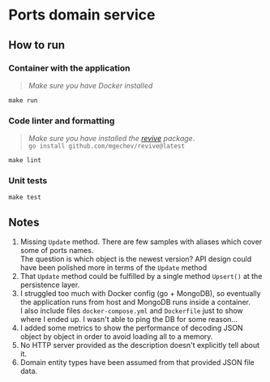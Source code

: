 # Ports domain service

## How to run  

### Container with the application

> _Make sure you have Docker installed_  

`make run` 

### Code linter and formatting

> _Make sure you have installed the [revive](https://github.com/mgechev/revive) package_.  
> `go install github.com/mgechev/revive@latest
`

`make lint`  

### Unit tests

`make test`

## Notes

1. Missing `Update` method. There are few samples with aliases which cover some of ports names.  
The question is which object is the newest version? API design could have been polished more in terms of the `Update` method 
2. That `Update` method could be fulfilled by a single method `Upsert()` at the persistence layer.
3. I struggled too much with Docker config (go + MongoDB), so eventually the application runs from host and MongoDB runs inside a container.  
 I also include files `docker-compose.yml` and `Dockerfile` just to show where I ended up. I wasn't able to ping the DB for some reason...
4. I added some metrics to show the performance of decoding JSON object by object in order to avoid loading all to a memory.
5. No HTTP server provided as the description doesn't explicitly tell about it.
6. Domain entity types have been assumed from that provided JSON file data.